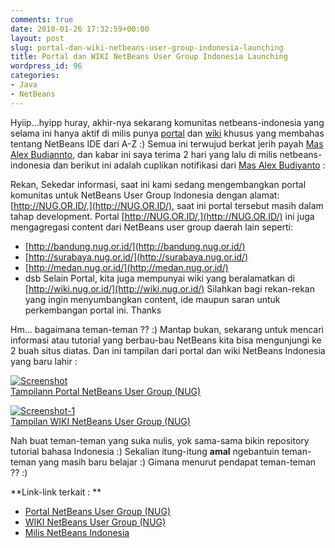```yaml
---
comments: true
date: 2010-01-26 17:32:59+00:00
layout: post
slug: portal-dan-wiki-netbeans-user-group-indonesia-launching
title: Portal dan WIKI NetBeans User Group Indonesia Launching
wordpress_id: 96
categories:
- Java
- NetBeans
---
```


Hyiip...hyipp huray, akhir-nya sekarang komunitas netbeans-indonesia yang selama ini hanya aktif di milis punya [portal](http://nug.or.id) dan [wiki](http://wiki.nug.or.id) khusus yang membahas tentang NetBeans IDE dari A-Z :) Semua ini terwujud berkat jerih payah [Mas Alex Budiannto](http://alexbudiyanto.web.id/), dan kabar ini saya terima 2 hari yang lalu di milis netbeans-indonesia dan berikut ini adalah cuplikan notifikasi dari [Mas Alex Budiyanto](http://alexbudiyanto.web.id/) :



> 
Rekan,
Sekedar informasi, saat ini kami sedang mengembangkan portal komunitas
untuk NetBeans User Group Indonesia dengan alamat: [http://NUG.OR.ID/,](http://NUG.OR.ID/),
saat ini portal tersebut masih dalam tahap development. Portal [http://NUG.OR.ID/,](http://NUG.OR.ID/)
ini juga mengagregasi content dari NetBeans user group daerah lain seperti:
- [http://bandung.nug.or.id/](http://bandung.nug.or.id/)
- [http://surabaya.nug.or.id/](http://surabaya.nug.or.id/)
- [http://medan.nug.or.id/](http://medan.nug.or.id/)
- dsb
Selain Portal, kita juga mempunyai wiki yang beralamatkan di
[http://wiki.nug.or.id/](http://wiki.nug.or.id/)
Silahkan bagi rekan-rekan yang ingin menyumbangkan content, ide maupun
saran untuk perkembangan portal ini.
Thanks




Hm... bagaimana teman-teman ?? :) Mantap bukan, sekarang untuk mencari informasi atau tutorial yang berbau-bau NetBeans kita bisa mengunjungi ke 2 buah situs diatas. Dan ini tampilan dari portal dan wiki NetBeans Indonesia yang baru lahir :








[![Screenshot](http://farm3.static.flickr.com/2789/4307042934_8d0d733a60.jpg)  
Tampilann Portal NetBeans User Group (NUG)](http://www.flickr.com/photos/10243554@N02/4307042934/)

[![Screenshot-1](http://farm5.static.flickr.com/4005/4307066084_278b6ab8ef.jpg)  
Tampilan WIKI NetBeans User Group (NUG)](http://www.flickr.com/photos/10243554@N02/4307066084/)






Nah buat teman-teman yang suka nulis, yok sama-sama bikin repository tutorial bahasa Indonesia :) Sekalian itung-itung **amal** ngebantuin teman-teman yang masih baru belajar :) Gimana menurut pendapat teman-teman ?? :)

**Link-link terkait : **
- [Portal NetBeans User Group (NUG)](http://nug.or.id)
- [WIKI NetBeans User Group (NUG)](http://wiki.nug.or.id)
- [Milis NetBeans Indonesia](mailto:netbeans-indonesia@yahoogroups.com)
